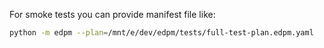 
For smoke tests you can provide manifest file like: 

```bash
python -m edpm --plan=/mnt/e/dev/edpm/tests/full-test-plan.edpm.yaml
```
